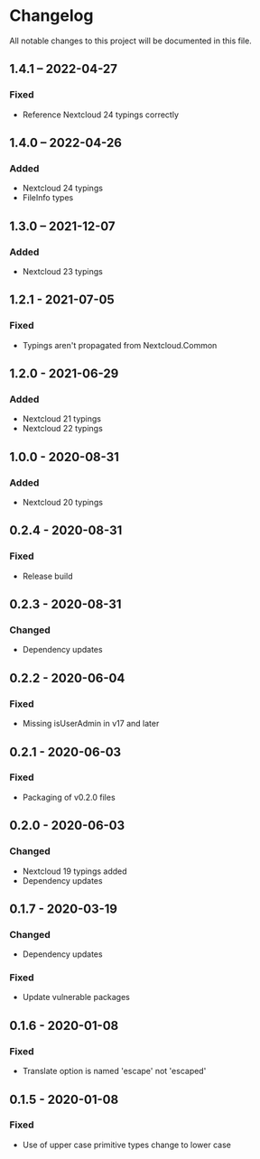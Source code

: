 # Changelog

All notable changes to this project will be documented in this file.

## 1.4.1 – 2022-04-27
### Fixed
- Reference Nextcloud 24 typings correctly

## 1.4.0 – 2022-04-26
### Added
- Nextcloud 24 typings
- FileInfo types

## 1.3.0 – 2021-12-07
### Added
- Nextcloud 23 typings

## 1.2.1 - 2021-07-05
### Fixed
- Typings aren't propagated from Nextcloud.Common

## 1.2.0 - 2021-06-29
### Added
- Nextcloud 21 typings
- Nextcloud 22 typings

## 1.0.0 - 2020-08-31
### Added
- Nextcloud 20 typings

## 0.2.4 - 2020-08-31
### Fixed
- Release build

## 0.2.3 - 2020-08-31
### Changed
- Dependency updates

## 0.2.2 - 2020-06-04
### Fixed
- Missing isUserAdmin in v17 and later

## 0.2.1 - 2020-06-03
### Fixed
- Packaging of v0.2.0 files

## 0.2.0 - 2020-06-03
### Changed
- Nextcloud 19 typings added
- Dependency updates

## 0.1.7 - 2020-03-19
### Changed
- Dependency updates
### Fixed
- Update vulnerable packages

## 0.1.6 - 2020-01-08
### Fixed
- Translate option is named 'escape' not 'escaped'

## 0.1.5 - 2020-01-08
### Fixed
- Use of upper case primitive types change to lower case
